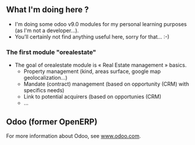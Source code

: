 ## What I'm doing here ?
- I'm doing some odoo v9.0 modules for my personal learning purposes (as I'm not a developer...).
- You’ll certainly not find anything useful here, sorry for that... :-)

### The first module "orealestate"
- The goal of orealestate module is « Real Estate management » basics.
  - Property management (kind, areas surface, google map geolocalization...)
  - Mandate (contract) management (based on opportunity (CRM) with specifics needs)
  - Link to potential acquirers (based on opportunies (CRM)
  - ...

## Odoo (former OpenERP)
For more information about Odoo, see www.odoo.com.
